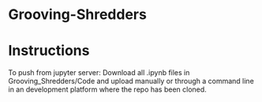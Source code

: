 # Grooving-Shredders
# Instructions
To push from jupyter server:
Download all .ipynb files in Grooving_Shredders/Code and upload manually or through a command line in an development platform where the repo has been cloned.
